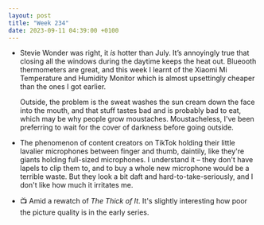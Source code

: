 ```yaml
---
layout: post
title: "Week 234"
date: 2023-09-11 04:39:00 +0100
---
```


- Stevie Wonder was right, it _is_ hotter than July. It’s annoyingly true that closing all the windows during the daytime keeps the heat out. Blueooth thermometers are great, and this week I learnt of the Xiaomi Mi Temperature and Humidity Monitor which is almost upsettingly cheaper than the ones I got earlier.

  Outside, the problem is the sweat washes the sun cream down the face into the mouth, and that stuff tastes bad and is probably bad to eat, which may be why people grow moustaches. Moustacheless, I've been preferring to wait for the cover of darkness before going outside.

- The phenomenon of content creators on TikTok holding their little lavalier microphones between finger and thumb, daintily, like they're giants holding full-sized microphones. I understand it – they don't have lapels to clip them to, and to buy a whole new microphone would be a terrible waste. But they look a bit daft and hard-to-take-seriously, and I don't like how much it irritates me.

- 📺 Amid a rewatch of <cite>The Thick of It</cite>. It's slightly interesting how poor the picture quality is in the early series.
